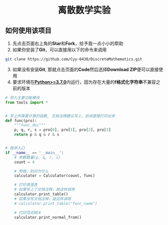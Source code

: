# <div align="center">离散数学实验</div>

## 如何使用该项目
1. 先点击页面右上角的**Star**和**Fork**，给予我一点小小的帮助
2. 如果你安装了**Git**，可以直接用以下的命令来调用
```bash
git clone https://github.com/Cyy-0430/DiscreteMathematics.git
```
3. 如果没有安装**Git**, 那就点击页面的**Code**然后选择**Download ZIP**便可以直接使用
4. 要求环境在[**Python>=3.7.0**](https://www.python.org/)内运行，因为存在大量的**f格式化字符串**不兼容之前的版本
```python
# 导入主要功能模块
from tools import *


# 写上所需要计算的函数, 文档注释建议写上，后续直接打印出来
def func(pro):
    """func_doc"""
    p, q, r, s = pro[0], pro[1], pro[2], pro[3]
    return p & q & r & s


# 程序入口
if __name__ == '__main__':
    # 参数数量(p, q, r, s)
    count = 4

    # 照做，别问为什么
    calculator = Calculator(count, func)

    # 打印真值表
    # 如果写上了文档注释，就这样调用
    calculator.print_table()
    # 如果没写文档注释，就这样调用
    # calculator.print_table("func_name")

    # 打印范式相关
    calculator.print_normal_from()

```